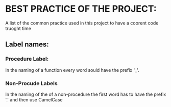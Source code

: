 # BEST PRACTICE OF THE PROJECT:

A list of the common practice used in this project to have a coorent code truoght time

## Label names:

### Procedure Label:

In the naming of a function every word sould have the prefix '_'. 

### Non-Procude Labels

In the naming of the of a non-procedure the first word has to have the prefix '.' and then use CamelCase